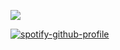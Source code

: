 ![](https://komarev.com/ghpvc/?username=20waystokillsomeone&style=flat-square&color=020202&label=observers)

[![spotify-github-profile](https://spotify-github-profile.kittinanx.com/api/view?uid=31oj54ns3sauetdhtgzrjphge5pe&cover_image=true&theme=default&show_offline=false&background_color=121212&interchange=false)](https://github.com/kittinan/spotify-github-profile)
